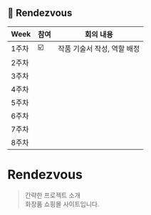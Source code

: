 ##  🍎 Rendezvous

| Week | 참여| 회의 내용 |
| -----| -- |------------- |
| 1주차 | ☑️|  작품 기술서 작성, 역할 배정  |
| 2주차 |    |    |
| 3주차 |    |    |
| 4주차 |    |    |
| 5주차 |    |    |
| 6주차 |    |    |
| 7주차 |    |    |
| 8주차 |    |    |


# Rendezvous
> 간략한 프로젝트 소개 <br>
  화장품 쇼핑몰 사이트입니다.




